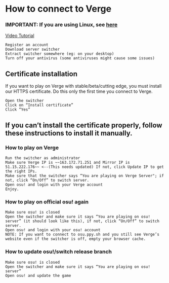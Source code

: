 # How to connect to Verge

### IMPORTANT: If you are using Linux, see [here](/index/FAQ/connecting-linux.md)

[Video Tutorial]()

    Register an account
    Download server switcher
    Extract switcher somewhere (eg: on your desktop)
    Turn off your antivirus (some antiviruses might cause some issues)

## Certificate installation

If you want to play on Verge with stable/beta/cutting edge, you must install our HTTPS certificate.
Do this only the first time you connect to Verge.

    Open the switcher
    Click on “Install certificate”
    Click “Yes”

## If you can’t install the certificate properly, follow these instructions to install it manually.

### How to play on Verge

    Run the switcher as administrator
    Make sure Verge IP is ~~163.172.71.251 and Mirror IP is 51.15.222.176~~ <--(This needs updated) If not, click Update IP to get the right IPs.
    Make sure that the switcher says “You are playing on Verge Server"; if not, click “On/Off” to switch server.
    Open osu! and login with your Verge account
    Enjoy.

### How to play on official osu! again

    Make sure osu! is closed
    Open the switcher and make sure it says “You are playing on osu! server” (it should look like this), if not, click “On/Off” to switch server.
    Open osu! and login with your osu! account
    NOTE: If you want to connect to osu.ppy.sh and you still see Verge’s website even if the switcher is off, empty your browser cache.

### How to update osu!/switch release branch

    Make sure osu! is closed
    Open the switcher and make sure it says “You are playing on osu! server”
    Open osu! and update the game
